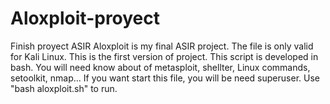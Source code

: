 # Aloxploit-proyect
Finish proyect ASIR
Aloxploit is my final ASIR project. 
The file is only valid for Kali Linux. 
This is the first version of project. 
This script is developed in bash. 
You will need know about of metasploit, shellter, Linux commands, setoolkit, nmap... If you want start this file, you will be need superuser. Use "bash aloxploit.sh" to run.
